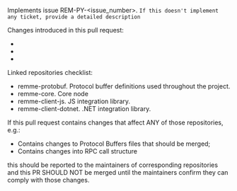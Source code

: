 Implements issue REM-PY-<issue_number>.
`If this doesn't implement any ticket, provide a detailed description`

Changes introduced in this pull request:

-
-
-

Linked repositories checklist:
- remme-protobuf. Protocol buffer definitions used throughout the project.
- remme-core. Core node
- remme-client-js. JS integration library.
- remme-client-dotnet. .NET integration library.

If this pull request contains changes that affect ANY of those repositories, e.g.:

- Contains changes to Protocol Buffers files that should be merged;
- Contains changes into RPC call structure

this should be reported to the maintainers of corresponding repositories and this PR
SHOULD NOT be merged until the maintainers confirm they can comply with those changes.

